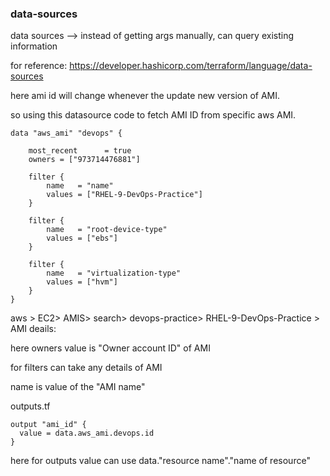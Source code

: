 ### data-sources

data sources  --> instead of getting args manually, can query existing information

for reference: https://developer.hashicorp.com/terraform/language/data-sources

here ami id will change whenever the update new version of AMI.

so using this datasource code to fetch AMI ID from specific aws AMI.

```
data "aws_ami" "devops" {

	most_recent      = true
	owners = ["973714476881"]
	
	filter {
		name   = "name"
		values = ["RHEL-9-DevOps-Practice"]
	}
	
	filter {
		name   = "root-device-type"
		values = ["ebs"]
	}

    filter {
        name   = "virtualization-type"
        values = ["hvm"]
    }
}
```
aws > EC2> AMIS> search> devops-practice> RHEL-9-DevOps-Practice > AMI deails:

here owners value is "Owner account ID" of AMI

for filters can take any details of AMI

name is value of the "AMI name"

outputs.tf

```
output "ami_id" {
  value = data.aws_ami.devops.id
}
```
here for outputs value can use data."resource name"."name of resource"







